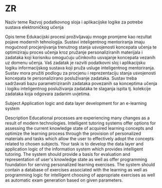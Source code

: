 # ZR

Naziv teme
Razvoj podatkovnog sloja i aplikacijske logike za potrebe sustava elektroničkog učenja

Opis teme
Edukacijski procesi proživljavaju mnoge promjene kao rezultat pojave modernih tehnologija. Sustavi inteligentnog mentoriranja imaju mogućnost procjenjivanja trenutnog stanja usvojenosti koncepata učenja te optimiziraju proces učenja kroz pružanje personaliziranih materijala i zadataka koji korisniku omogućuju učinkovito usvajanje koncepata vezanih uz domenu učenja. Vaš zadatak je razviti podatkovni sloj i aplikacijsku logiku informacijskog sustava koji pruža usluge inteligentnog mentoriranja. Sustav mora pružiti podlogu za procjenu i reprezentaciju stanja usvojenosti koncepata te personalizirano posluživanje zadataka. Sustav treba sadržavati bazu parametriziranih zadataka povezanih sa konceptima učenja i logiku inteligentnog posluživanja zadataka te slaganja ispita tj. kolekcije zadataka koja odgovara zadanim uvjetima.

Subject
Application logic and data layer development for an e-learning system

Description
Educational processes are experiencing many changes as a result of modern technologies. Intelligent tutoring systems offer options for assessing the current knowledge state of acquired learning concepts and optimize the learning process through the provision of personalized materials and tasks which allow the user to effectively adopt the concepts related to chosen subjects. Your task is to develop the data layer and application logic of the information system which provides intelligent tutoring. The system should provide a basis for evaluation and representation of user's knowledge state as well as offer programming foundation for serving personalized learning exercises. The system should contain a database of exercises associated with the learning as well as programming logic for intelligent choosing of appropriate exercises as well as automatic exam generation based on given parameters.